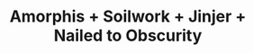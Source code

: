﻿---
layout: post
category: concert
title: Amorphis + Soilwork + Jinjer + Nailed to Obscurity
artists: 
- Amorphis 
- Soilwork
- Jinjer
- Nailed to Obscurity
place: 
- Cabaret Sauvage
country: France
city: Paris
---


